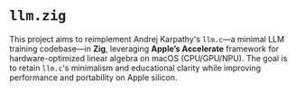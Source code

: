# `llm.zig`

This project aims to reimplement Andrej Karpathy's `llm.c`—a minimal LLM training codebase—in **Zig**, leveraging **Apple’s Accelerate** framework for hardware-optimized linear algebra on macOS (CPU/GPU/NPU). The goal is to retain `llm.c`'s minimalism and educational clarity while improving performance and portability on Apple silicon.
